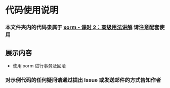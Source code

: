 # 代码使用说明

### 本文件夹内的代码隶属于 [xorm - 课时 2：高级用法讲解](https://github.com/Unknwon/go-rock-libraries-showcases/tree/master/lectures/02-xorm#%E8%AF%BE%E6%97%B6-2%E9%AB%98%E7%BA%A7%E7%94%A8%E6%B3%95%E8%AE%B2%E8%A7%A3) 请注意配套使用

## 展示内容

- 使用 xorm 进行事务及回滚

### 对示例代码的任何疑问请通过提出 Issue 或发送邮件的方式告知作者